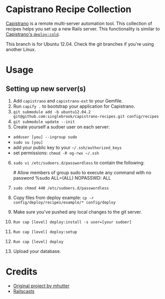 Capistrano Recipe Collection
============================
[Capistrano](http://www.capistranorb.com/) is a remote multi-server automation tool. This collection of recipes helps you set up a new Rails server. This functionality is similar to [Capistrano's `deploy:cold`](https://github.com/capistrano/capistrano/wiki/2.x-From-The-Beginning#about-deploycold).

This branch is for Ubuntu 12.04. Check the git branches if you're using another Linux.

Usage
======

Setting up new server(s)
------

1. Add `capistrano` and `capistrano-ext` to your Gemfile.
2. Run `capify .` to bootstrap your application for Capistrano.
3. `git submodule add -b ubuntu12.04.2 git@github.com:singlebrook/capistrano-recipes.git config/recipes`
4. `git submodule update --init`
5. Create yourself a sudoer user on each server:
  * `adduser [you] --ingroup sudo`
  * `sudo su [you]`
  * add your public key to your `~/.ssh/authorized_keys`
  * set permissions: `chmod -R og-rwx ~/.ssh`
6. `sudo vi /etc/sudoers.d/passwordless` to contain the following:

    \# Allow members of group sudo to execute any command with no password
    %sudo   ALL=(ALL) NOPASSWD: ALL

7. `sudo chmod 440 /etc/sudoers.d/passwordless`
8. Copy files from deploy example: `cp -r config/deploy/recipes/example/* config/deploy`
9. Make sure you've pushed any local changes to the git server.
10. `Run cap [level] deploy:install -s user=[your sudoer]`
11. `Run cap [level] deploy:setup`
12. `Run cap [level] deploy`
13. Upload your database.

Credits
=======
* [Original project by mhutter](https://github.com/mhutter/capistrano-recipes)
* [Railscasts](http://railscasts.com/)
